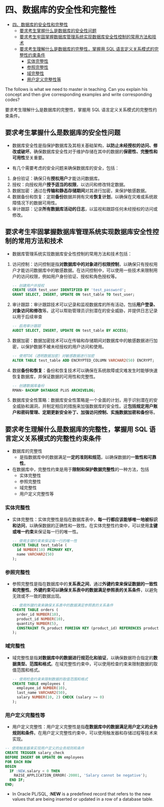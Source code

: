# 四、数据库的安全性和完整性

- [四、数据库的安全性和完整性](#四数据库的安全性和完整性)
  - [要求考生掌握什么是数据库的安全性问题](#要求考生掌握什么是数据库的安全性问题)
  - [要求考生牢固掌握数据库管理系统实现数据库安全性控制的常用方法和技术](#要求考生牢固掌握数据库管理系统实现数据库安全性控制的常用方法和技术)
  - [要求考生理解什么是数据库的完整性，掌握用 SQL 语言定义关系模式的完整性约束条件](#要求考生理解什么是数据库的完整性掌握用-sql-语言定义关系模式的完整性约束条件)
    - [实体完整性](#实体完整性)
    - [参照完整性](#参照完整性)
    - [域完整性](#域完整性)
    - [用户定义完整性等](#用户定义完整性等)

The follows is what we need to master in teaching. Can you explain his concept and then give corresponding examples and write corresponding codes?

要求考生理解什么是数据库的完整性，掌握用 SQL 语言定义关系模式的完整性约束条件。

## 要求考生掌握什么是数据库的安全性问题

- 数据库安全性是指保护数据库及其相关基础架构，**以防止未经授权的访问、修改或破坏**。确保数据库安全性对于维护存储在其中的数据的**保密性、完整性和可用性**至关重要。

- 有几个需要考虑的安全问题来确保数据库的安全，包括：

1. 身份验证：确保只有**授权用户**才能访问数据库。
2. 授权：向授权用户**授予适当的权限**，以访问和修改特定数据。
3. 数据加密：通过在**传输和静态存储期间**对其进行加密，来保护敏感数据。
4. 数据备份和恢复：定期**备份**数据并拥有灾难**恢复计划**，以确保在灾难或系统故障情况下的数据可用性。
5. 审计跟踪：记录**所有数据库活动的日志**，以监视和跟踪任何未经授权的访问或修改。

## 要求考生牢固掌握数据库管理系统实现数据库安全性控制的常用方法和技术

- 数据库管理系统实现数据库安全性控制的常用方法和技术包括：

1. 访问控制：访问控制是指**对数据库中的对象进行权限控制**，以确保只有授权用户才能访问数据库中的敏感数据。在访问控制中，可以使用一些技术来限制用户的访问权限，例如用户身份验证、授权和角色授权等。

    ```sql
    -- 创建用户并授权
    CREATE USER test_user IDENTIFIED BY 'test_password';
    GRANT SELECT, INSERT, UPDATE ON test_table TO test_user;
    ```

2. 审计跟踪：审计跟踪技术可以记录和监视数据库的所有活动，包括**用户登录、对象访问和修改**等。这可以帮助管理员识别潜在的安全威胁，并提供日志记录以用于后续审查

    ```sql
    -- 启用审计跟踪
    AUDIT SELECT, INSERT, UPDATE ON test_table BY ACCESS;
    ```

3. 数据加密：数据加密技术可以在传输和存储期间对数据库中的敏感数据进行加密，以保护数据不被未经授权的用户访问和使用。

    ```sql
    -- 使用TDE（透明数据加密）对敏感数据进行加密
    ALTER TABLE test_table ADD ENCRYPTED_COLUMN VARCHAR2(50) ENCRYPT;
    ```

4. 数据**备份和恢复**：备份和恢复技术可以确保在系统故障或灾难发生时能够快速恢复数据库，并保证数据的可用性和完整性。

    ```sql
    -- 创建数据库备份
    RMAN> BACKUP DATABASE PLUS ARCHIVELOG;
    ```

5. 数据库安全性策略：数据库安全性策略是一个全面的计划，用于识别潜在的安全威胁和漏洞，并制定相应的措施来加强数据库的安全性。这**包括规定用户账户和密码管理、定期更新安全补丁、加强访问控制、实施数据加密和备份**等。

## 要求考生理解什么是数据库的完整性，掌握用 SQL 语言定义关系模式的完整性约束条件

- 数据库的完整性
  - 是指数据库中的数据满足**一定的准则和规范**，以确保数据的**一致性和可靠性**。
- 在数据库中，完整性约束是用于**限制和保护数据完整性**的一种方法，包括
  - 实体完整性
  - 参照完整性
  - 域完整性
  - 用户定义完整性等

### 实体完整性

- 实体完整性：实体完整性是指在数据库表中，**每一行都应该能够唯一地被标识和访问**，以确保数据的正确性和一致性。在实体完整性约束中，可以使用**主键或唯一约束**来保证每一行的唯一性。

  ```sql
  -- 使用主键约束来保证每一行的唯一性
  CREATE TABLE test_table (
    id NUMBER(10) PRIMARY KEY,
    name VARCHAR2(50)
  );
  ```

### 参照完整性

- 参照完整性是指在数据库中的**关系表之间**，通过**外键约束来保证数据的一致性和完整性**。**外键约束可以确保关系表中的数据满足参照表的关系条件**，以避免无效或不一致的数据出现。

  ```sql
  -- 使用外键约束来确保关系表中的数据满足参照表的关系条件
  CREATE TABLE orders (
    order_id NUMBER(10),
    product_id NUMBER(10),
    quantity NUMBER(5),
    CONSTRAINT fk_product FOREIGN KEY (product_id) REFERENCES products (product_id)
  );
  ```

### 域完整性

- 域完整性是指**对数据库中的数据进行规范化和验证**，以确保数据符合指定的**数据类型、范围和格式**。在域完整性约束中，可以使用检查约束来限制数据的取值范围和格式。

  ```sql
  -- 使用检查约束来限制数据的取值范围和格式
  CREATE TABLE employees (
    employee_id NUMBER(10),
    last_name VARCHAR2(50),
    salary NUMBER(10, 2) CHECK (salary >= 0)
  );
  ```

### 用户定义完整性等

- 用户定义完整性：用户定义完整性是指**在数据库中的数据满足用户定义的业务规则和条件**。在用户定义完整性约束中，可以使用触发器和存储过程等技术来实现。

```sql
-- 使用触发器来实现用户定义的业务规则和条件
CREATE TRIGGER salary_check
BEFORE INSERT OR UPDATE ON employees
FOR EACH ROW
BEGIN
  IF :NEW.salary < 0 THEN
    RAISE_APPLICATION_ERROR(-20001, 'Salary cannot be negative');
  END IF;
END;
```

- In Oracle PL/SQL, :**NEW** is a predefined record that refers to the new values that are being inserted or updated in a row of a database table.
